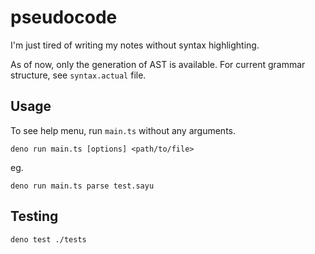 # pseudocode
I'm just tired of writing my notes without syntax highlighting.

As of now, only the generation of AST is available.
For current grammar structure, see `syntax.actual` file.

## Usage
To see help menu, run `main.ts` without any arguments.
```
deno run main.ts [options] <path/to/file>
```
eg.
```
deno run main.ts parse test.sayu
```

## Testing
```
deno test ./tests
```